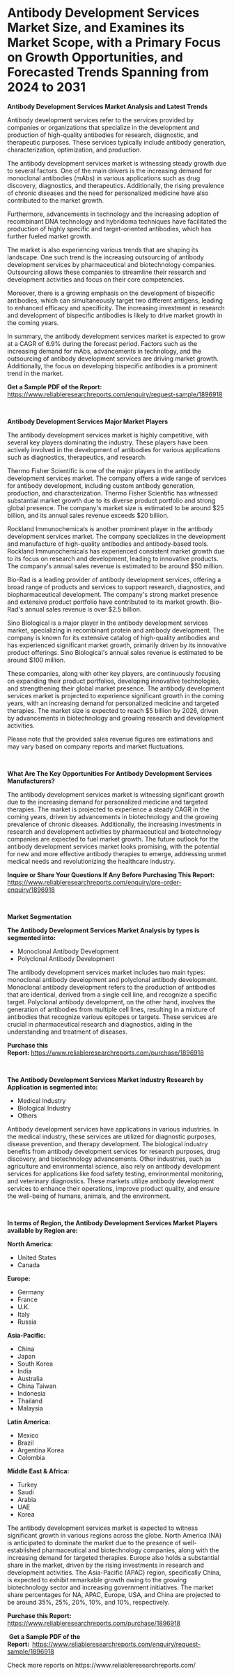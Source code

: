 <p><h1>Antibody Development Services Market Size, and Examines its Market Scope, with a Primary Focus on Growth Opportunities, and Forecasted Trends Spanning from 2024 to 2031</h1></p><p><strong>Antibody Development Services Market Analysis and Latest Trends</strong></p>
<p><p>Antibody development services refer to the services provided by companies or organizations that specialize in the development and production of high-quality antibodies for research, diagnostic, and therapeutic purposes. These services typically include antibody generation, characterization, optimization, and production.</p><p>The antibody development services market is witnessing steady growth due to several factors. One of the main drivers is the increasing demand for monoclonal antibodies (mAbs) in various applications such as drug discovery, diagnostics, and therapeutics. Additionally, the rising prevalence of chronic diseases and the need for personalized medicine have also contributed to the market growth.</p><p>Furthermore, advancements in technology and the increasing adoption of recombinant DNA technology and hybridoma techniques have facilitated the production of highly specific and target-oriented antibodies, which has further fueled market growth.</p><p>The market is also experiencing various trends that are shaping its landscape. One such trend is the increasing outsourcing of antibody development services by pharmaceutical and biotechnology companies. Outsourcing allows these companies to streamline their research and development activities and focus on their core competencies.</p><p>Moreover, there is a growing emphasis on the development of bispecific antibodies, which can simultaneously target two different antigens, leading to enhanced efficacy and specificity. The increasing investment in research and development of bispecific antibodies is likely to drive market growth in the coming years.</p><p>In summary, the antibody development services market is expected to grow at a CAGR of 6.9% during the forecast period. Factors such as the increasing demand for mAbs, advancements in technology, and the outsourcing of antibody development services are driving market growth. Additionally, the focus on developing bispecific antibodies is a prominent trend in the market.</p></p>
<p><strong>Get a Sample PDF of the Report:&nbsp;</strong> <a href="https://www.reliableresearchreports.com/enquiry/request-sample/1896918">https://www.reliableresearchreports.com/enquiry/request-sample/1896918</a></p>
<p>&nbsp;</p>
<p><strong>Antibody Development Services Major Market Players</strong></p>
<p><p>The antibody development services market is highly competitive, with several key players dominating the industry. These players have been actively involved in the development of antibodies for various applications such as diagnostics, therapeutics, and research.</p><p>Thermo Fisher Scientific is one of the major players in the antibody development services market. The company offers a wide range of services for antibody development, including custom antibody generation, production, and characterization. Thermo Fisher Scientific has witnessed substantial market growth due to its diverse product portfolio and strong global presence. The company's market size is estimated to be around $25 billion, and its annual sales revenue exceeds $20 billion.</p><p>Rockland Immunochemicals is another prominent player in the antibody development services market. The company specializes in the development and manufacture of high-quality antibodies and antibody-based tools. Rockland Immunochemicals has experienced consistent market growth due to its focus on research and development, leading to innovative products. The company's annual sales revenue is estimated to be around $50 million.</p><p>Bio-Rad is a leading provider of antibody development services, offering a broad range of products and services to support research, diagnostics, and biopharmaceutical development. The company's strong market presence and extensive product portfolio have contributed to its market growth. Bio-Rad's annual sales revenue is over $2.5 billion.</p><p>Sino Biological is a major player in the antibody development services market, specializing in recombinant protein and antibody development. The company is known for its extensive catalog of high-quality antibodies and has experienced significant market growth, primarily driven by its innovative product offerings. Sino Biological's annual sales revenue is estimated to be around $100 million.</p><p>These companies, along with other key players, are continuously focusing on expanding their product portfolios, developing innovative technologies, and strengthening their global market presence. The antibody development services market is projected to experience significant growth in the coming years, with an increasing demand for personalized medicine and targeted therapies. The market size is expected to reach $5 billion by 2026, driven by advancements in biotechnology and growing research and development activities.</p><p>Please note that the provided sales revenue figures are estimations and may vary based on company reports and market fluctuations.</p></p>
<p>&nbsp;</p>
<p><strong>What Are The Key Opportunities For Antibody Development Services Manufacturers?</strong></p>
<p><p>The antibody development services market is witnessing significant growth due to the increasing demand for personalized medicine and targeted therapies. The market is projected to experience a steady CAGR in the coming years, driven by advancements in biotechnology and the growing prevalence of chronic diseases. Additionally, the increasing investments in research and development activities by pharmaceutical and biotechnology companies are expected to fuel market growth. The future outlook for the antibody development services market looks promising, with the potential for new and more effective antibody therapies to emerge, addressing unmet medical needs and revolutionizing the healthcare industry.</p></p>
<p><strong>Inquire or Share Your Questions If Any Before Purchasing This Report:</strong> <a href="https://www.reliableresearchreports.com/enquiry/pre-order-enquiry/1896918">https://www.reliableresearchreports.com/enquiry/pre-order-enquiry/1896918</a></p>
<p>&nbsp;</p>
<p><strong>Market Segmentation</strong></p>
<p><strong>The Antibody Development Services Market Analysis by types is segmented into:</strong></p>
<p><ul><li>Monoclonal Antibody Development</li><li>Polyclonal Antibody Development</li></ul></p>
<p><p>The antibody development services market includes two main types: monoclonal antibody development and polyclonal antibody development. Monoclonal antibody development refers to the production of antibodies that are identical, derived from a single cell line, and recognize a specific target. Polyclonal antibody development, on the other hand, involves the generation of antibodies from multiple cell lines, resulting in a mixture of antibodies that recognize various epitopes or targets. These services are crucial in pharmaceutical research and diagnostics, aiding in the understanding and treatment of diseases.</p></p>
<p><strong>Purchase this Report:&nbsp;</strong><a href="https://www.reliableresearchreports.com/purchase/1896918">https://www.reliableresearchreports.com/purchase/1896918</a></p>
<p>&nbsp;</p>
<p><strong>The Antibody Development Services Market Industry Research by Application is segmented into:</strong></p>
<p><ul><li>Medical Industry</li><li>Biological Industry</li><li>Others</li></ul></p>
<p><p>Antibody development services have applications in various industries. In the medical industry, these services are utilized for diagnostic purposes, disease prevention, and therapy development. The biological industry benefits from antibody development services for research purposes, drug discovery, and biotechnology advancements. Other industries, such as agriculture and environmental science, also rely on antibody development services for applications like food safety testing, environmental monitoring, and veterinary diagnostics. These markets utilize antibody development services to enhance their operations, improve product quality, and ensure the well-being of humans, animals, and the environment.</p></p>
<p>&nbsp;</p>
<p><strong>In terms of Region, the Antibody Development Services Market Players available by Region are:</strong></p>
<p>
    <p> <strong> North America: </strong>
        <ul>
            <li>United States</li>
            <li>Canada</li>
        </ul>
        </p> 
    <p> <strong> Europe: </strong>
        <ul>
            <li>Germany</li>
            <li>France</li>
            <li>U.K.</li>
            <li>Italy</li>
            <li>Russia</li>
        </ul>
        </p> 
    <p> <strong> Asia-Pacific: </strong>
        <ul>
            <li>China</li>
            <li>Japan</li>
            <li>South Korea</li>
            <li>India</li>
            <li>Australia</li>
            <li>China Taiwan</li>
            <li>Indonesia</li>
            <li>Thailand</li>
            <li>Malaysia</li>
        </ul>
        </p> 
    <p> <strong> Latin America: </strong>
        <ul>
            <li>Mexico</li>
            <li>Brazil</li>
            <li>Argentina Korea</li>
            <li>Colombia</li>
        </ul>
        </p> 
    <p> <strong> Middle East & Africa: </strong>
        <ul>
            <li>Turkey</li>
            <li>Saudi</li>
            <li>Arabia</li>
            <li>UAE</li>
            <li>Korea</li>
        </ul>
    </p>
    </p>
<p><p>The antibody development services market is expected to witness significant growth in various regions across the globe. North America (NA) is anticipated to dominate the market due to the presence of well-established pharmaceutical and biotechnology companies, along with the increasing demand for targeted therapies. Europe also holds a substantial share in the market, driven by the rising investments in research and development activities. The Asia-Pacific (APAC) region, specifically China, is expected to exhibit remarkable growth owing to the growing biotechnology sector and increasing government initiatives. The market share percentages for NA, APAC, Europe, USA, and China are projected to be around 35%, 25%, 20%, 10%, and 10%, respectively.</p></p>
<p><strong>Purchase this Report: </strong><a href="https://www.reliableresearchreports.com/purchase/1896918">https://www.reliableresearchreports.com/purchase/1896918</a></p>
<p>&nbsp;<strong>Get a Sample PDF of the Report:&nbsp;&nbsp;</strong><a href="https://www.reliableresearchreports.com/enquiry/request-sample/1896918">https://www.reliableresearchreports.com/enquiry/request-sample/1896918</a></p>
<p><strong></strong></p>
<p>Check more reports on https://www.reliableresearchreports.com/</p>